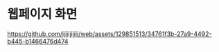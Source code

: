 # 웹페이지 화면

https://github.com/ijijijijiji/web/assets/129851513/34761f3b-27a9-4492-b445-b1466476d474

